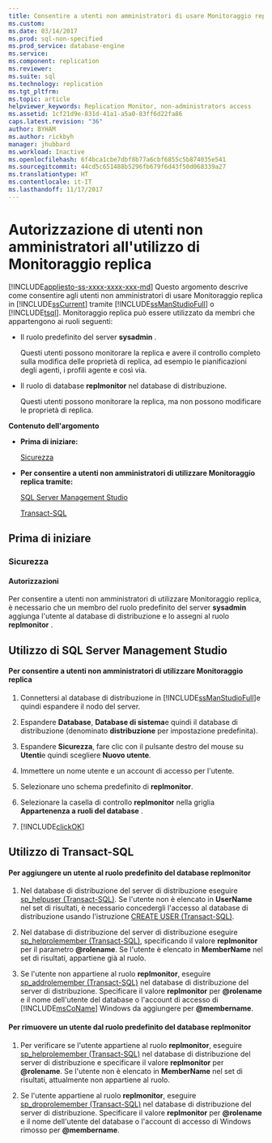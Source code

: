 ```yaml
---
title: Consentire a utenti non amministratori di usare Monitoraggio replica | Microsoft Docs
ms.custom: 
ms.date: 03/14/2017
ms.prod: sql-non-specified
ms.prod_service: database-engine
ms.service: 
ms.component: replication
ms.reviewer: 
ms.suite: sql
ms.technology: replication
ms.tgt_pltfrm: 
ms.topic: article
helpviewer_keywords: Replication Monitor, non-administrators access
ms.assetid: 1cf21d9e-831d-41a1-a5a0-83ff6d22fa86
caps.latest.revision: "36"
author: BYHAM
ms.author: rickbyh
manager: jhubbard
ms.workload: Inactive
ms.openlocfilehash: 6f4bca1cbe7dbf8b77a6cbf6855c5b874035e541
ms.sourcegitcommit: 44cd5c651488b5296fb679f6d43f50d068339a27
ms.translationtype: HT
ms.contentlocale: it-IT
ms.lasthandoff: 11/17/2017
---
```

# <a name="allow-non-administrators-to-use-replication-monitor"></a>Autorizzazione di utenti non amministratori all'utilizzo di Monitoraggio replica
[!INCLUDE[appliesto-ss-xxxx-xxxx-xxx-md](../../../includes/appliesto-ss-xxxx-xxxx-xxx-md.md)] Questo argomento descrive come consentire agli utenti non amministratori di usare Monitoraggio replica in [!INCLUDE[ssCurrent](../../../includes/sscurrent-md.md)] tramite [!INCLUDE[ssManStudioFull](../../../includes/ssmanstudiofull-md.md)] o [!INCLUDE[tsql](../../../includes/tsql-md.md)]. Monitoraggio replica può essere utilizzato da membri che appartengono ai ruoli seguenti:  
  
-   Il ruolo predefinito del server **sysadmin** .  
  
     Questi utenti possono monitorare la replica e avere il controllo completo sulla modifica delle proprietà di replica, ad esempio le pianificazioni degli agenti, i profili agente e così via.  
  
-   Il ruolo di database **replmonitor** nel database di distribuzione.  
  
     Questi utenti possono monitorare la replica, ma non possono modificare le proprietà di replica.  
  
 **Contenuto dell'argomento**  
  
-   **Prima di iniziare:**  
  
     [Sicurezza](#Security)  
  
-   **Per consentire a utenti non amministratori di utilizzare Monitoraggio replica tramite:**  
  
     [SQL Server Management Studio](#SSMSProcedure)  
  
     [Transact-SQL](#TsqlProcedure)  
  
##  <a name="BeforeYouBegin"></a> Prima di iniziare  
  
###  <a name="Security"></a> Sicurezza  
  
####  <a name="Permissions"></a> Autorizzazioni  
 Per consentire a utenti non amministratori di utilizzare Monitoraggio replica, è necessario che un membro del ruolo predefinito del server **sysadmin** aggiunga l'utente al database di distribuzione e lo assegni al ruolo **replmonitor** .  
  
##  <a name="SSMSProcedure"></a> Utilizzo di SQL Server Management Studio  
  
#### <a name="to-allow-non-administrators-to-use-replication-monitor"></a>Per consentire a utenti non amministratori di utilizzare Monitoraggio replica  
  
1.  Connettersi al database di distribuzione in [!INCLUDE[ssManStudioFull](../../../includes/ssmanstudiofull-md.md)]e quindi espandere il nodo del server.  
  
2.  Espandere **Database**, **Database di sistema**e quindi il database di distribuzione (denominato **distribuzione** per impostazione predefinita).  
  
3.  Espandere **Sicurezza**, fare clic con il pulsante destro del mouse su **Utenti**e quindi scegliere **Nuovo utente**.  
  
4.  Immettere un nome utente e un account di accesso per l'utente.  
  
5.  Selezionare uno schema predefinito di **replmonitor**.  
  
6.  Selezionare la casella di controllo **replmonitor** nella griglia **Appartenenza a ruoli del database** .  
  
7.  [!INCLUDE[clickOK](../../../includes/clickok-md.md)]  
  
##  <a name="TsqlProcedure"></a> Utilizzo di Transact-SQL  
  
#### <a name="to-add-a-user-to-the-replmonitor-fixed-database-role"></a>Per aggiungere un utente al ruolo predefinito del database replmonitor  
  
1.  Nel database di distribuzione del server di distribuzione eseguire [sp_helpuser &#40;Transact-SQL&#41;](../../../relational-databases/system-stored-procedures/sp-helpuser-transact-sql.md). Se l'utente non è elencato in **UserName** nel set di risultati, è necessario concedergli l'accesso al database di distribuzione usando l'istruzione [CREATE USER &#40;Transact-SQL&#41;](../../../t-sql/statements/create-user-transact-sql.md).  
  
2.  Nel database di distribuzione del server di distribuzione eseguire [sp_helprolemember &#40;Transact-SQL&#41;](../../../relational-databases/system-stored-procedures/sp-helprolemember-transact-sql.md), specificando il valore **replmonitor** per il parametro **@rolename**. Se l'utente è elencato in **MemberName** nel set di risultati, appartiene già al ruolo.  
  
3.  Se l'utente non appartiene al ruolo **replmonitor**, eseguire [sp_addrolemember &#40;Transact-SQL&#41;](../../../relational-databases/system-stored-procedures/sp-addrolemember-transact-sql.md) nel database di distribuzione del server di distribuzione. Specificare il valore **replmonitor** per **@rolename** e il nome dell'utente del database o l'account di accesso di [!INCLUDE[msCoName](../../../includes/msconame-md.md)] Windows da aggiungere per **@membername**.  
  
#### <a name="to-remove-a-user-from-the-replmonitor-fixed-database-role"></a>Per rimuovere un utente dal ruolo predefinito del database replmonitor  
  
1.  Per verificare se l'utente appartiene al ruolo **replmonitor**, eseguire [sp_helprolemember &#40;Transact-SQL&#41;](../../../relational-databases/system-stored-procedures/sp-helprolemember-transact-sql.md) nel database di distribuzione del server di distribuzione e specificare il valore **replmonitor** per **@rolename**. Se l'utente non è elencato in **MemberName** nel set di risultati, attualmente non appartiene al ruolo.  
  
2.  Se l'utente appartiene al ruolo **replmonitor**, eseguire [sp_droprolemember &#40;Transact-SQL&#41;](../../../relational-databases/system-stored-procedures/sp-droprolemember-transact-sql.md) nel database di distribuzione del server di distribuzione. Specificare il valore **replmonitor** per **@rolename** e il nome dell'utente del database o l'account di accesso di Windows rimosso per **@membername**.  
  
  
